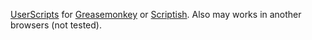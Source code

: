 ﻿[UserScripts](https://en.wikipedia.org/wiki/Userscript) for [Greasemonkey](https://addons.mozilla.org/firefox/addon/greasemonkey/) or [Scriptish](https://addons.mozilla.org/firefox/addon/scriptish/). Also may works in another browsers (not tested).